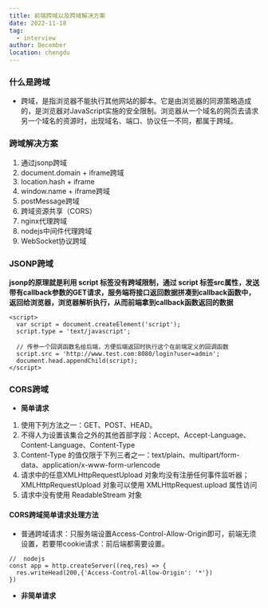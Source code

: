 ```yaml
---
title: 前端跨域以及跨域解决方案
date: 2022-11-18
tag: 
  - interview
author: December
location: chengdu 
---
```


### 什么是跨域

- 跨域，是指浏览器不能执行其他网站的脚本。它是由浏览器的同源策略造成的，是浏览器对JavaScript实施的安全限制。浏览器从一个域名的网页去请求另一个域名的资源时，出现域名、端口、协议任一不同，都属于跨域。

### 跨域解决方案

1. 通过jsonp跨域
2. document.domain + iframe跨域
3. location.hash + iframe
4. window.name + iframe跨域
5. postMessage跨域
6. 跨域资源共享（CORS）
7. nginx代理跨域
8. nodejs中间件代理跨域
9. WebSocket协议跨域


### JSONP跨域
**jsonp的原理就是利用 script 标签没有跨域限制，通过 script 标签src属性，发送带有callback参数的GET请求，服务端将接口返回数据拼凑到callback函数中，返回给浏览器，浏览器解析执行，从而前端拿到callback函数返回的数据**
```
<script>
  var script = document.createElement('script');
  script.type = 'text/javascript';

  // 传参一个回调函数名给后端，方便后端返回时执行这个在前端定义的回调函数
  script.src = 'http://www.test.com:8080/login?user=admin';
  document.head.appendChild(script);
</script>
```

### CORS跨域
- **简单请求**
1. 使用下列方法之一：GET、POST、HEAD。
2. 不得人为设置该集合之外的其他首部字段：Accept、Accept-Language、Content-Language、Content-Type
3. Content-Type 的值仅限于下列三者之一：text/plain、multipart/form-data、application/x-www-form-urlencode
4. 请求中的任意XMLHttpRequestUpload 对象均没有注册任何事件监听器；XMLHttpRequestUpload 对象可以使用 XMLHttpRequest.upload 属性访问
5. 请求中没有使用 ReadableStream 对象

#### CORS跨域简单请求处理方法
- 普通跨域请求：只服务端设置Access-Control-Allow-Origin即可，前端无须设置，若要带cookie请求：前后端都需要设置。
```
//  nodejs
const app = http.createServer((req,res) => {
  res.writeHead(200,{'Access-Control-Allow-Origin': '*'})
})
```
- **非简单请求**